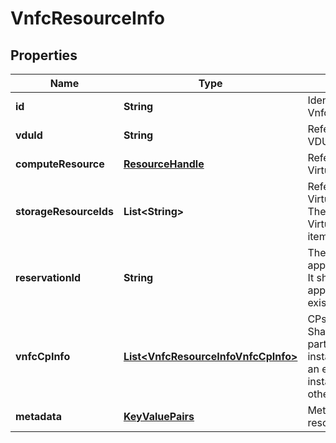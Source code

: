
# VnfcResourceInfo

## Properties
Name | Type | Description | Notes
------------ | ------------- | ------------- | -------------
**id** | **String** | Identifier of this VnfcResourceInfo instance.  | 
**vduId** | **String** | Reference to the applicable VDU in the VNFD.  | 
**computeResource** | [**ResourceHandle**](ResourceHandle.md) | Reference to the VirtualCompute resource.  | 
**storageResourceIds** | **List&lt;String&gt;** | References to the VirtualStorage resources. The value refers to a VirtualStorageResourceInfo item in the VnfInstance.  |  [optional]
**reservationId** | **String** | The reservation identifier applicable to the resource. It shall be present when an applicable reservation exists.  |  [optional]
**vnfcCpInfo** | [**List&lt;VnfcResourceInfoVnfcCpInfo&gt;**](VnfcResourceInfoVnfcCpInfo.md) | CPs of the VNFC instance. Shall be present when that particular CP of the VNFC instance is associated to an external CP of the VNF instance. May be present otherwise.  |  [optional]
**metadata** | [**KeyValuePairs**](KeyValuePairs.md) | Metadata about this resource.  |  [optional]



